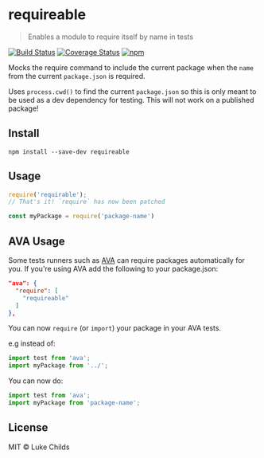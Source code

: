 # requireable

> Enables a module to require itself by name in tests

[![Build Status](https://travis-ci.org/lukechilds/requireable.svg?branch=master)](https://travis-ci.org/lukechilds/requireable)
[![Coverage Status](https://coveralls.io/repos/github/lukechilds/requireable/badge.svg?branch=master)](https://coveralls.io/github/lukechilds/requireable?branch=master)
[![npm](https://img.shields.io/npm/v/requireable.svg)](https://www.npmjs.com/package/requireable)

Mocks the require command to include the current package when the `name` from the current `package.json` is required.

Uses `process.cwd()` to find the current `package.json` so this is only meant to be used as a dev dependency for testing. This will not work on a published package!

## Install

```shell
npm install --save-dev requireable
```

## Usage

```js
require('requirable');
// That's it! `require` has now been patched

const myPackage = require('package-name')
```

## AVA Usage

Some tests runners such as [AVA](https://github.com/avajs/ava) can require packages automatically for you. If you're using AVA add the following to your package.json:

```json
"ava": {
  "require": [
    "requireable"
  ]
},
 ```

 You can now `require` (or `import`) your package in your AVA tests.

 e.g instead of:

 ```js
 import test from 'ava';
 import myPackage from '../';
 ```

 You can now do:

 ```js
 import test from 'ava';
 import myPackage from 'package-name';
 ```


## License

MIT © Luke Childs
